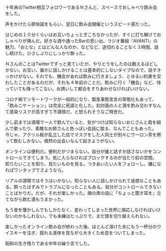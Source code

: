 十年来のTwitter相互フォロワーであるＮさんと、スペースでおしゃべり飲み会をした。

声をかけたら即快諾をもらい、翌日に飲み会開催というスピード感だった。

はじめの１０分くらいはお互いちょっとぎこちなかったが、すぐに打ち解けておしゃべりが弾んだ。好きな酒や通ったBarの思い出、ラジオ番組『AVANTI』の魅力、「おとな」とはどんな人なのか、などなど、途切れることなく３時間、話し続けた。ひさしぶりにしっかり酔った。

ＮさんのことはTwitterでずっと見ていたが、やりとりをしたのは数えるほどしかない。お互い、誰かに話しかけることは基本的にしないタイプなので、話すきっかけがない。それでも、機会があれば飲みに行きましょう、とゆるい約束を交わしたことがあるのだが、それも４年前のことだ。飲みに行く「機会」など、待っていても降ってこない。お誘いして都合をすりあわせなければいけない。

コロナ禍でリモートワークが一般的になり、緊急事態宣言の常態化もあって、「飲みニケーション」は完全に死語と化した。初対面の人と酒を酌み交わすなんて感染リスクが高すぎて不謹慎だ、と怒られそうなご時世だ。

少し前までは酒場で一人で飲んでいると、気がつけば知らないおじさんと肩を組んで歌ったり、素敵なお姉さんと色っぽい会話に耽る、なんてこともあった。  
今じゃ、アクリル板が乱立した店でマスクをした人同士が別々にウーロン茶を黙って飲むしかない。偶然の出会いなんて起きようがない。

オンラインは便利だ。便利だがつまらない。自分が誰と話すか話さないかをコントロールできてしまう。気に入らなければブロックするのが当たり前の空間。  
知りたいことを知り、見たいものを見る。つきあいたい人をフォローし、嫌になればワンタップでさようなら。

リアルの酒場ではそうはいかない。知らない人に話しかけられて迷惑なこともある。酔ったはずみでトラブルになったこともある。自分がコントロールできないことばかりだ。だが、それが楽しかった。隣の席の話に「ちょっと聞き耳を」立てながら飲む酒もうまかった。

もう昔を懐かしんでもしかたなく、変わってしまった世界に順応しなければいけないのかもしれない。でも未練はたっぷりで、まだ頭を切り替えられない。

楽しかったオンライン飲み会が終わった後、ほとんど溶けた氷にもう一杯分のウイスキーを注ぎ、揺れる液体を見ながら大きくため息をついてしまった。

昭和の生き残りである中年の繰り言でした。
